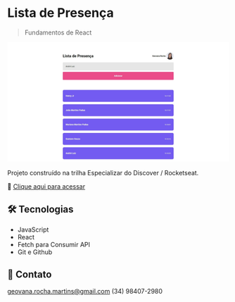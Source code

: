 # Lista de Presença

> Fundamentos de React

![preview](.github/preview.jpeg)

Projeto construído na trilha Especializar do Discover / Rocketseat.


🔗 [Clique aqui para acessar](https://geovanarochamp.github.io/lista-de-presenca/)

## 🛠️ Tecnologias

- JavaScript
- React
- Fetch para Consumir API
- Git e Github

## 📲 Contato

geovana.rocha.martins@gmail.com
(34) 98407-2980